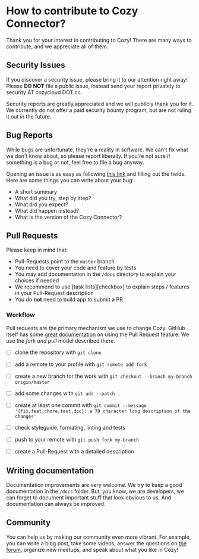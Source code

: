 How to contribute to Cozy Connector?
====================================

Thank you for your interest in contributing to Cozy! There are many ways to contribute, and we appreciate all of them.


Security Issues
---------------

If you discover a security issue, please bring it to our attention right away! Please **DO NOT** file a public issue, instead send your report privately to security AT cozycloud DOT cc.

Security reports are greatly appreciated and we will publicly thank you for it. We currently do not offer a paid security bounty program, but are not ruling it out in the future.


Bug Reports
-----------

While bugs are unfortunate, they're a reality in software. We can't fix what we don't know about, so please report liberally. If you're not sure if something is a bug or not, feel free to file a bug anyway.

Opening an issue is as easy as following [this link][issues] and filling out the fields. Here are some things you can write about your bug:

- A short summary
- What did you try, step by step?
- What did you expect?
- What did happen instead?
- What is the version of the Cozy Connector?


Pull Requests
-------------

Please keep in mind that:

- Pull-Requests point to the `master` branch
- You need to cover your code and feature by tests
- You may add documentation in the `/docs` directory to explain your choices if needed
- We recommend to use [task lists][checkbox] to explain steps / features in your Pull-Request description
- You do __not__ need to build app to submit a PR

### Workflow

Pull requests are the primary mechanism we use to change Cozy. GitHub itself has some [great documentation][pr] on using the Pull Request feature. We use the _fork and pull_ model described there.

- [ ] clone the repository with `git clone`
- [ ] add a remote to your profile with `git remote add fork`
- [ ] create a new branch for the work with `git checkout --branch my-branch origin/master`
- [ ] add some changes with `git add --patch .`
- [ ] create at least one commit with `git commit --message '{fix,feat,chore,test,doc}: a 70 character long description of the changes'`
- [ ] check styleguide, formating, linting and tests
- [ ] push to your remote with `git push fork my-branch`
- [ ] create a Pull-Request with a detailed description


Writing documentation
---------------------

Documentation improvements are very welcome. We try to keep a good documentation in the `/docs` folder. But, you know, we are developers, we can forget to document important stuff that look obvious to us. And documentation can always be improved.


Community
---------

You can help us by making our community even more vibrant. For example, you can write a blog post, take some videos, answer the questions on [the forum][forum], organize new meetups, and speak about what you like in Cozy!



[issues]: ../../issues
[pr]: https://help.github.com/categories/collaborating-with-issues-and-pull-requests/
[forum]: https://forum.cozy.io/
